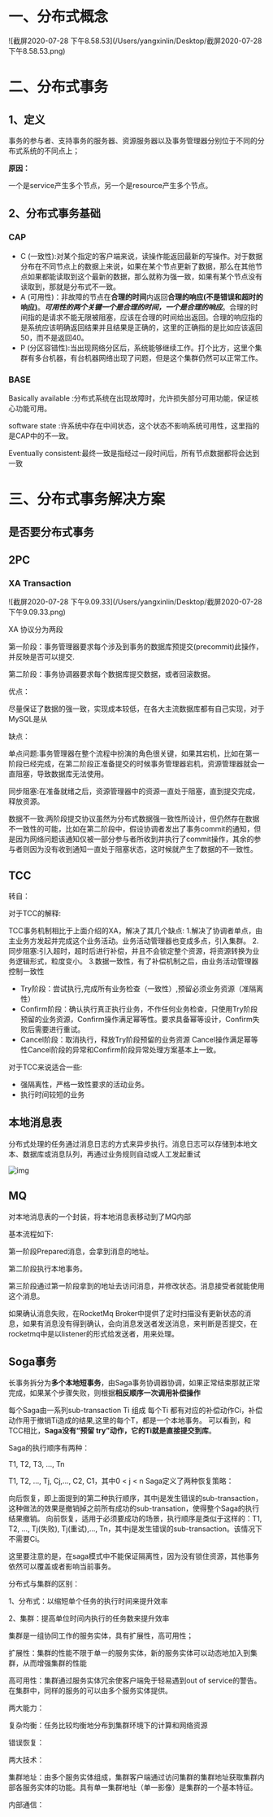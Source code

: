 # 一、分布式概念

![截屏2020-07-28 下午8.58.53](/Users/yangxinlin/Desktop/截屏2020-07-28 下午8.58.53.png)

# 二、分布式事务

## 1、定义

事务的参与者、支持事务的服务器、资源服务器以及事务管理器分别位于不同的分布式系统的不同点上；

**原因：**

一个是service产生多个节点，另一个是resource产生多个节点。

## 2、分布式事务基础

### CAP

- C (一致性):对某个指定的客户端来说，读操作能返回最新的写操作。对于数据分布在不同节点上的数据上来说，如果在某个节点更新了数据，那么在其他节点如果都能读取到这个最新的数据，那么就称为强一致，如果有某个节点没有读取到，那就是分布式不一致。
- A (可用性)：非故障的节点在**合理的时间**内返回**合理的响应(不是错误和超时的响应)**。***可用性的两个关键一个是合理的时间，一个是合理的响应***。合理的时间指的是请求不能无限被阻塞，应该在合理的时间给出返回。合理的响应指的是系统应该明确返回结果并且结果是正确的，这里的正确指的是比如应该返回50，而不是返回40。
- P (分区容错性):当出现网络分区后，系统能够继续工作。打个比方，这里个集群有多台机器，有台机器网络出现了问题，但是这个集群仍然可以正常工作。



### BASE

Basically available :分布式系统在出现故障时，允许损失部分可用功能，保证核心功能可用。

software state :许系统中存在中间状态，这个状态不影响系统可用性，这里指的是CAP中的不一致。

Eventually consistent:最终一致是指经过一段时间后，所有节点数据都将会达到一致

# 三、分布式事务解决方案

## 是否要分布式事务

## 2PC

### XA Transaction

![截屏2020-07-28 下午9.09.33](/Users/yangxinlin/Desktop/截屏2020-07-28 下午9.09.33.png)

XA 协议分为两段

第一阶段：事务管理器要求每个涉及到事务的数据库预提交(precommit)此操作，并反映是否可以提交.

第二阶段：事务协调器要求每个数据库提交数据，或者回滚数据。

优点：

 尽量保证了数据的强一致，实现成本较低，在各大主流数据库都有自己实现，对于MySQL是从

缺点：

单点问题:事务管理器在整个流程中扮演的角色很关键，如果其宕机，比如在第一阶段已经完成，在第二阶段正准备提交的时候事务管理器宕机，资源管理器就会一直阻塞，导致数据库无法使用。

同步阻塞:在准备就绪之后，资源管理器中的资源一直处于阻塞，直到提交完成，释放资源。

数据不一致:两阶段提交协议虽然为分布式数据强一致性所设计，但仍然存在数据不一致性的可能，比如在第二阶段中，假设协调者发出了事务commit的通知，但是因为网络问题该通知仅被一部分参与者所收到并执行了commit操作，其余的参与者则因为没有收到通知一直处于阻塞状态，这时候就产生了数据的不一致性。

## TCC

转自：

[分布式事务]: https://juejin.im/post/5b5a0bf9f265da0f6523913b#heading-18	"分布式事务"

对于TCC的解释:

TCC事务机制相比于上面介绍的XA，解决了其几个缺点: 1.解决了协调者单点，由主业务方发起并完成这个业务活动。业务活动管理器也变成多点，引入集群。 2.同步阻塞:引入超时，超时后进行补偿，并且不会锁定整个资源，将资源转换为业务逻辑形式，粒度变小。 3.数据一致性，有了补偿机制之后，由业务活动管理器控制一致性

- Try阶段：尝试执行,完成所有业务检查（一致性）,预留必须业务资源（准隔离性）
- Confirm阶段：确认执行真正执行业务，不作任何业务检查，只使用Try阶段预留的业务资源，Confirm操作满足幂等性。要求具备幂等设计，Confirm失败后需要进行重试。
- Cancel阶段：取消执行，释放Try阶段预留的业务资源 Cancel操作满足幂等性Cancel阶段的异常和Confirm阶段异常处理方案基本上一致。

对于TCC来说适合一些:

- 强隔离性，严格一致性要求的活动业务。
- 执行时间较短的业务

## 本地消息表

分布式处理的任务通过消息日志的方式来异步执行。消息日志可以存储到本地文本、数据库或消息队列，再通过业务规则自动或人工发起重试

![img](https://user-gold-cdn.xitu.io/2018/7/27/164d75fd59779f74?imageslim)



## MQ

对本地消息表的一个封装，将本地消息表移动到了MQ内部

基本流程如下: 

第一阶段Prepared消息，会拿到消息的地址。

第二阶段执行本地事务。

第三阶段通过第一阶段拿到的地址去访问消息，并修改状态。消息接受者就能使用这个消息。

如果确认消息失败，在RocketMq Broker中提供了定时扫描没有更新状态的消息，如果有消息没有得到确认，会向消息发送者发送消息，来判断是否提交，在rocketmq中是以listener的形式给发送者，用来处理。

## Soga事务

长事务拆分为**多个本地短事务**，由Saga事务协调器协调，如果正常结束那就正常完成，如果某个步骤失败，则根据**相反顺序一次调用补偿操作**

每个Saga由一系列sub-transaction Ti 组成 每个Ti 都有对应的补偿动作Ci，补偿动作用于撤销Ti造成的结果,这里的每个T，都是一个本地事务。 可以看到，和TCC相比，**Saga没有“预留 try”动作，它的Ti就是直接提交到库**。

Saga的执行顺序有两种：

T1, T2, T3, ..., Tn

T1, T2, ..., Tj, Cj,..., C2, C1，其中0 < j < n Saga定义了两种恢复策略：

向后恢复，即上面提到的第二种执行顺序，其中j是发生错误的sub-transaction，这种做法的效果是撤销掉之前所有成功的sub-transation，使得整个Saga的执行结果撤销。 向前恢复，适用于必须要成功的场景，执行顺序是类似于这样的：T1, T2, ..., Tj(失败), Tj(重试),..., Tn，其中j是发生错误的sub-transaction。该情况下不需要Ci。

这里要注意的是，在saga模式中不能保证隔离性，因为没有锁住资源，其他事务依然可以覆盖或者影响当前事务。



分布式与集群的区别：

1、分布式：以缩短单个任务的执行时间来提升效率

2、集群：提高单位时间内执行的任务数来提升效率

集群是一组协同工作的服务实体，具有扩展性，高可用性；

扩展性：集群的性能不限于单一的服务实体，新的服务实体可以动态地加入到集群，从而增强集群的性能

高可用性：集群通过服务实体冗余使客户端免于轻易遇到out of service的警告。在集群中，同样的服务的可以由多个服务实体提供。



两大能力：

复杂均衡：任务比较均衡地分布到集群环境下的计算和网络资源

错误恢复：



两大技术：

集群地址：由多个服务实体组成，集群客户端通过访问集群的集群地址获取集群内部各服务实体的功能。具有单一集群地址（单一影像）是集群的一个基本特征。

内部通信：